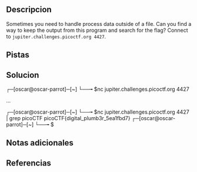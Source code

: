 ## Descripcion
Sometimes you need to handle process data outside of a file. Can you find a way to keep the output from this program and search for the flag? Connect to `jupiter.challenges.picoctf.org 4427`.

## Pistas


## Solucion
┌─[oscar@oscar-parrot]─[~]
└──╼ $nc jupiter.challenges.picoctf.org 4427 

...

┌─[oscar@oscar-parrot]─[~]
└──╼ $nc jupiter.challenges.picoctf.org 4427 | grep picoCTF
picoCTF{digital_plumb3r_5ea1fbd7}
┌─[oscar@oscar-parrot]─[~]
└──╼ $



## Notas adicionales

## Referencias
